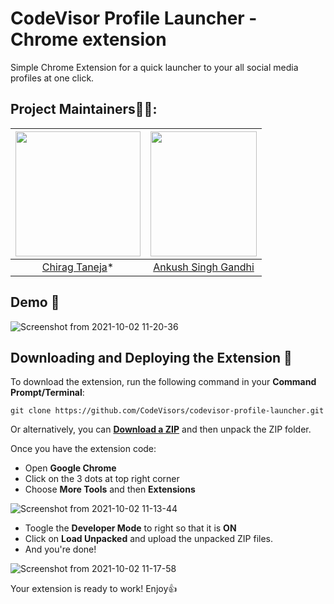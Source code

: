 # CodeVisor Profile Launcher - Chrome extension
Simple Chrome Extension for a quick launcher to your all social media profiles at one click.

## Project Maintainers👨🏫:

| <img src = "https://user-images.githubusercontent.com/55637484/135868279-accc32c2-b723-4764-b8ea-69d158484354.jpeg" width = 200 height = 200> | <img src = "https://user-images.githubusercontent.com/55637484/135871362-b5baa3b5-b53e-4f08-8017-fa23bf6edc6b.jpg" width = 170 height = 200> |
| :------------------------------------------------------------------------------------------: | :------------------------------------------------------------------------------------------: |
|                    [Chirag Taneja](https://github.com/chiragtaneja04)\*                    |                        [Ankush Singh Gandhi](https://github.com/ankushsinghgandhi)   

## Demo :purple_heart:

![Screenshot from 2021-10-02 11-20-36](https://user-images.githubusercontent.com/55637484/135705291-a9fcbc2b-2487-4955-a076-616a8d86ac30.png)

## Downloading and Deploying the Extension :eyes:

To download the extension, run the following command in your __Command Prompt/Terminal__:

```
git clone https://github.com/CodeVisors/codevisor-profile-launcher.git
```

Or alternatively, you can [__Download a ZIP__](https://github.com/CodeVisors/codevisor-profile-launcher/archive/refs/heads/main.zip) and then unpack the ZIP folder.

Once you have the extension code:

* Open __Google Chrome__
* Click on the 3 dots at top right corner
* Choose __More Tools__ and then __Extensions__

![Screenshot from 2021-10-02 11-13-44](https://user-images.githubusercontent.com/55637484/135705139-dad510e2-6109-46f5-acaa-1b82da1fc5bb.png)

* Toogle the __Developer Mode__ to right so that it is __ON__ 
* Click on __Load Unpacked__ and upload the unpacked ZIP files.
* And you're done! 

![Screenshot from 2021-10-02 11-17-58](https://user-images.githubusercontent.com/55637484/135705244-fbe26b28-5804-4c86-a0c3-31aaaaaf89e0.png)

Your extension is ready to work! Enjoy:thumbsup:
